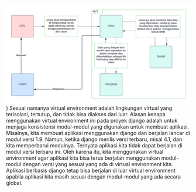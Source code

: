 ![This is an image](https://github.com/eruzetaien/PBPtugas2/blob/e14a970fbd4eede404ebfd8cbb182b7eff8683d0/MVT%20Django.png))
Sesuai namanya virtual environment adalah lingkungan virtual yang terisolasi, tertutup, dan tidak bisa diakses dari luar. Alasan kenapa menggunakan virtual environment
ini pada proyek django adalah untuk menjaga konsistensi modul-modul yang digunakan untuk membuat aplikasi. Misalnya, kita membuat aplikasi menggunakan django dan 
berjalan lancar di modul versi 1.9. Namun, ketika django merilis versi terbaru, misal 4.1, dan kita memperbarui modulnya. Ternyata aplikasi kita tidak dapat berjalan
di modul versi terbaru ini. Oleh karena itu, kita menggunakan virtual environment agar aplikasi kita bisa terus berjalan menggunakan modul-modul dengan versi yang 
sesuai yang ada di virtual environment kita. Aplikasi berbasis django tetap bisa berjalan di luar virtual environment apabila aplikasi kita masih sesuai dengan 
modul-modul yang ada secara global.
